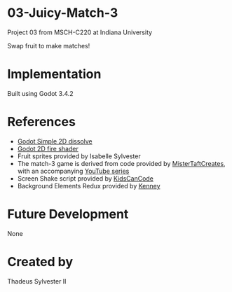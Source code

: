 # 03-Juicy-Match-3
Project 03 from MSCH-C220 at Indiana University

Swap fruit to make matches!

# Implementation
Built using Godot 3.4.2

# References
 * [Godot Simple 2D dissolve](https://godotshaders.com/shader/simple-2d-dissolve/)
 * [Godot 2D fire shader](https://godotshaders.com/shader/2d-fire/)
 * Fruit sprites provided by Isabelle Sylvester
 * The match-3 game is derived from code provided by [MisterTaftCreates](https://github.com/mistertaftcreates/Godot_match_3), with an accompanying [YouTube series](https://www.youtube.com/playlist?list=PL4vbr3u7UKWqwQlvwvgNcgDL1p_3hcNn2)
 * Screen Shake script provided by [KidsCanCode](https://kidscancode.org/godot_recipes/2d/screen_shake/)
 * Background Elements Redux provided by [Kenney](https://www.kenney.nl/assets/background-elements-redux)

# Future Development
None

# Created by
Thadeus Sylvester II
